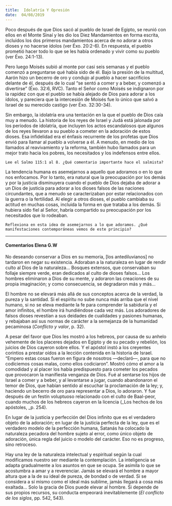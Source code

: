 ```yaml
---
title:  Idolatría Y Opresión
date:  04/08/2019
---
```


Poco después de que Dios sacó al pueblo de Israel de Egipto, se reunió con ellos en el Monte Sinaí y les dio los Diez Mandamientos en forma escrita, incluidos los dos primeros mandamientos acerca de no adorar a otros dioses y no hacerse ídolos (ver Éxo. 20:2-6). En respuesta, el pueblo prometió hacer todo lo que se les había ordenado y vivir como su pueblo (ver Éxo. 24:1-13).

Pero luego Moisés subió al monte por casi seis semanas y el pueblo comenzó a preguntarse qué había sido de él. Bajo la presión de la multitud, Aarón hizo un becerro de oro y condujo al pueblo a hacer sacrificios delante de él, después de lo cual “se sentó a comer y a beber, y comenzó a divertirse” (Éxo. 32:6, RVC). Tanto el Señor como Moisés se indignaron por la rapidez con que el pueblo se había alejado de Dios para adorar a los ídolos, y pareciera que la intercesión de Moisés fue lo único que salvó a Israel de su merecido castigo (ver Éxo. 32:30-34).

Sin embargo, la idolatría era una tentación en la que el pueblo de Dios caía muy a menudo. La historia de los reyes de Israel y Judá está jalonada por los períodos de idolatría, que incluyen los actos escandalosos que algunos de los reyes llevaron a su pueblo a cometer en la adoración de estos dioses. Esa infidelidad era el énfasis recurrente de los profetas que Dios envió para llamar al pueblo a volverse a él. A menudo, en medio de los llamados al reavivamiento y la reforma, también hubo llamados para un mejor trato hacia los pobres, los necesitados y los indefensos entre ellos.

`Lee el Salmo 115:1 al 8. ¿Qué comentario importante hace el salmista?`

La tendencia humana es asemejarnos a aquello que adoramos o en lo que nos enfocamos. Por lo tanto, era natural que la preocupación por los demás y por la justicia disminuyera cuando el pueblo de Dios dejaba de adorar a un Dios de justicia para adorar a los dioses falsos de las naciones circundantes, que a menudo se caracterizaban por estar relacionados con la guerra o la fertilidad. Al elegir a otros dioses, el pueblo cambiaba su actitud en muchas cosas, incluida la forma en que trataba a los demás. Si hubiera sido fiel al Señor, habría compartido su preocupación por los necesitados que lo rodeaban.

`Reflexiona en esta idea de asemejarnos a lo que adoramos. ¿Qué manifestaciones contemporáneas vemos de este principio?`

---

#### Comentarios Elena G.W

No deseando conservar a Dios en su memoria, [los antediluvianos] no tardaron en negar su existencia. Adoraban a la naturaleza en lugar de rendir culto al Dios de la naturaleza… Bosques extensos, que conservaban su follaje siempre verde, eran dedicados al culto de dioses falsos… Los hombres eliminaron a Dios de su mente, y adoraron las creaciones de su propia imaginación; y como consecuencia, se degradaron más y más…

El hombre no se elevará más allá de sus conceptos acerca de la verdad, la pureza y la santidad. Si el espíritu no sube nunca más arriba que el nivel humano, si no se eleva mediante la fe para comprender la sabiduría y el amor infinitos, el hombre irá hundiéndose cada vez más. Los adoradores de falsos dioses revestían a sus deidades de cualidades y pasiones humanas, y rebajaban así sus normas de carácter a la semejanza de la humanidad pecaminosa (_Conflicto y valor_, p. 32).

A pesar del favor que Dios les mostró a los hebreos, por causa de su anhelo vehemente de los placeres dejados en Egipto y de su pecado y rebelión, los juicios de Dios cayeron sobre ellos. Y el apóstol instó a los creyentes corintios a prestar oídos a la lección contenida en la historia de Israel. “Empero estas cosas fueron en figura de nosotros —declaró—, para que no codiciemos cosas malas, como ellos codiciaron”. Mostró cómo el amor a la comodidad y al placer los había predispuesto para cometer los pecados que provocaron la manifiesta venganza de Dios. Fué al sentarse los hijos de Israel a comer y a beber, y al levantarse a jugar, cuando abandonaron el temor de Dios, que habían sentido al escuchar la proclamación de la ley; y, haciendo un becerro de oro para representar a Dios, lo adoraron. Y fue después de un festín voluptuoso relacionado con el culto de Baal-peor, cuando muchos de los hebreos cayeron en la licencia (_Los hechos de los apóstoles, _p. 254).

En lugar de la justicia y perfección del Dios infinito que es el verdadero objeto de la adoración; en lugar de la justicia perfecta de la ley, que es el verdadero modelo de la perfección humana, Satanás ha colocado la naturaleza pecadora del hombre sujeto al error, como único objeto de adoración, única regla del juicio o modelo del carácter. Eso no es progreso, sino retroceso.

Hay una ley de la naturaleza intelectual y espiritual según la cual modificamos nuestro ser mediante la contemplación. La inteligencia se adapta gradualmente a los asuntos en que se ocupa. Se asimila lo que se acostumbra a amar y a reverenciar. Jamás se elevará el hombre a mayor altura que a la de su ideal de pureza, de bondad o de verdad. Si se considera a sí mismo como el ideal más sublime, jamás llegará a cosa más exaltada… Solo la gracia de Dios puede elevar al hombre. Si depende de sus propios recursos, su conducta empeorará inevitablemente (_El conflicto de los siglos_, pp. 542, 543).